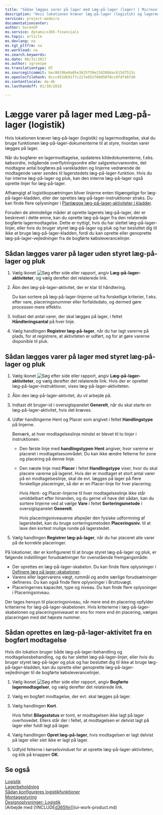 ```yaml
---
title: "Sådan lægges varer på lager med Læg-på-lager (lager) | Microsoft Docs"
description: "Hvis lokationen kræver læg-på-lager (logistik) og lagermodtagelse, skal du bruge funktionen læg-på-lager-dokumenterne til at styre, hvordan varer lægges på lager."
services: project-madeira
documentationcenter: 
author: SorenGP
ms.service: dynamics365-financials
ms.topic: article
ms.devlang: na
ms.tgt_pltfrm: na
ms.workload: na
ms.search.keywords: 
ms.date: 08/31/2017
ms.author: sgroespe
ms.translationtype: HT
ms.sourcegitcommit: bec0619be0a65e3625759e13d2866ac615d7513c
ms.openlocfilehash: 6ccc452db91f7c227e052f60d50f8cc0fdf46fd0
ms.contentlocale: da-dk
ms.lasthandoff: 01/30/2018

---
```

# <a name="put-items-away-with-warehouse-put-aways"></a>Lægge varer på lager med Læg-på-lager (logistik)
Hvis lokationen kræver læg-på-lager (logistik) og lagermodtagelse, skal du bruge funktionen læg-på-lager-dokumenterne til at styre, hvordan varer lægges på lager.  

Når du bogfører en lagermodtagelse, opdateres kildedokumenterne, f.eks. købsordre, indgående overflytningsordre eller salgsreturvareordre, det modtagne antal bogføres på varekladden og linjerne vedrørende de modtagende varer sendes til lagerstedets læg-på-lager-funktion. Hvis du har interne læg-på-lager og pluk, kan den interne læg-på-lager også oprette linjer for læg-på-lager.  

Afhængigt af logistikopsætningen bliver linjerne enten tilgængelige for læg-på-lager-kladden, eller der oprettes læg-på-lager-instruktioner straks. Du kan finde flere oplysninger i [Planlægge læg-på-lager-aktiviteter i kladder](warehouse-how-to-plan-put-aways-in-worksheets.md).  

Foruden de almindelige måder at oprette lagerets læg-på-lager, der er beskrevet i dette emne, kan du oprette læg-på-lager fra den relaterede bogførte lagermodtagelse. Dette er nyttigt, hvis du har slettet læg-på-lager-linjer, eller hvis du bruger styret læg-på-lager og pluk og har besluttet dig til ikke at bruge læg-på-lager-kladden, fordi du kan oprette eller genoprette læg-på-lager-vejledninger fra de bogførte købsleverancelinjer.  

## <a name="to-put-items-away-without-directed-put-away-and-pick"></a>Sådan lægges varer på lager uden styret læg-på-lager og pluk  
1.  Vælg ikonet ![Søg efter side eller rapport](media/ui-search/search_small.png "Ikonet Søg efter side eller rapport"), angiv **Læg-på-lager-aktiviteter**, og vælg derefter det relaterede link.  
2.  Åbn den læg-på-lager-aktivitet, der er klar til håndtering.  

    Du kan sortere på læg-på-lager-linjerne ud fra forskellige kriterier, f.eks. efter vare, placeringsnummer eller forfaldsdato, og dermed gøre processen mere effektiv.  
3.  Indtast det antal varer, der skal lægges på lager, i feltet **Håndteringsantal** på hver linje.  
4.  Vælg handlingen **Registrer læg-på-lager**, når du har lagt varerne på plads, for at registrere, at aktiviteten er udført, og for at gøre varerne disponible til pluk.  

## <a name="to-put-items-away-with-directed-put-away-and-pick"></a>Sådan lægges varer på lager med styret læg-på-lager og pluk  
1.  Vælg ikonet ![Søg efter side eller rapport](media/ui-search/search_small.png "Ikonet Søg efter side eller rapport"), angiv **Læg-på-lager-aktiviteter**, og vælg derefter det relaterede link.
    Hvis der er oprettet læg-på-lager-instruktioner, vises læg-på-lager-aktiviteten.  
2.  Åbn den læg-på-lager-aktivitet, du vil arbejde på.  
3.  Indtast dit bruger-id i oversigtspanelet **Generelt**, når du skal starte en læg-på-lager-aktivitet, hvis det kræves.  
4.  Udfør handlingerne Hent og Placer som angivet i feltet **Handlingstype** på linjerne.  

    Bemærk, at hver modtagelseslinje mindst er blevet til to linjer i instruktionen:  

    -   Den første linje med **handlingstypen** **Hent** angiver, hvor varerne er placeret i modtagelsesområdet. Du kan ikke ændre felterne for zone og placering på denne linje.  
    -   Den næste linje med **Placer** i feltet **Handlingstype** viser, hvor du skal placere varerne på lageret. Hvis der er modtaget et stort antal varer på en modtagelseslinje, skal de evt. lægges på lager på flere forskellige placeringer, så der er en Placer-linje for hver placering.  

        Hvis Hent- og Placer-linjerne til hver modtagelseslinje ikke står umiddelbart efter hinanden, og du gerne vil have det sådan, kan du sortere linjerne ved at vælge **Vare** i feltet **Sorteringsmetode** i oversigtspanelet **Generelt**.  

        Hvis placeringsniveauerne afspejler den fysiske udformning af lagerstedet, kan du bruge sorteringsmetoden **Placeringsniv.** til at lave den kortest mulige runde på lagerstedet.  

5.  Vælg handlingen **Registrer læg-på-lager**, når du har placeret alle varer på de korrekte placeringer.  

På lokationer, der er konfigureret til at bruge styret læg-på-lager og pluk, er følgende indstillinger forudsætninger for ovenstående fremgangsmåde:  

- Der oprettes en læg-på-lager-skabelon. Du kan finde flere oplysninger i [Definere læg på lager-skabeloner](warehouse-how-to-set-up-put-away-templates.md).  
- Varens eller lagervarens vægt, rummål og andre særlige forudsætninger defineres. Du kan også finde flere oplysninger i Bruttovægt.  
- Placeringernes kapacitet, type og niveau. Du kan finde flere oplysninger i Placeringsniveau.  

Der tages hensyn til placeringsniveau, når mere end én placering opfylder kriterierne for læg-på-lager-skabelonen. Hvis kriterierne i læg-på-lager-skabelonen og placeringsniveauet er ens for mere end én placering, vælges placeringen med det højeste nummer.

## <a name="to-create-a-put-away-from-a-posted-receipt"></a>Sådan oprettes en læg-på-lager-aktivitet fra en bogført modtagelse  
 Hvis din lokation bruger både læg-på-lager-behandling og modtagelsesbehandling, og du har slettet læg-på-lager-linjer, eller hvis du bruger styret læg-på-lager og pluk og har besluttet dig til ikke at bruge læg-på-lager-kladden, kan du oprette eller genoprette læg-på-lager-vejledninger til de bogførte købsleverancelinjer.

1.  Vælg ikonet ![Søg efter side eller rapport](media/ui-search/search_small.png "Ikonet Søg efter side eller rapport"), angiv **Bogførte lagermodtagelser**, og vælg derefter det relaterede link.  
2.  Vælg en bogført modtagelse, der evt. skal lægges på lager.  
3.  Vælg handlingen **Kort**.  

    Hvis feltet **Bilagsstatus** er tomt, er modtagelsen ikke lagt på lager overhovedet. Ellers står der i feltet, at modtagelsen er delvist lagt på lager eller fuldt lagt på lager.  

4.  Vælg handlingen **Opret læg-på-lager**, hvis modtagelsen er lagt delvist på lager eller slet ikke er lagt på lager.  
5.  Udfyld felterne i kørselsvinduet for at oprette læg-på-lager-aktiviteten, og klik på knappen **OK**.   

## <a name="see-also"></a>Se også  
[Logistik](warehouse-manage-warehouse.md)  
[Lagerbeholdning](inventory-manage-inventory.md)  
[Sådan konfigureres logistikfunktioner](warehouse-setup-warehouse.md)     
[Montagestyring](assembly-assemble-items.md)    
[Designoplysninger: Logistik](design-details-warehouse-management.md)  
[Arbejde med [!INCLUDE[d365fin](includes/d365fin_md.md)]](ui-work-product.md)

